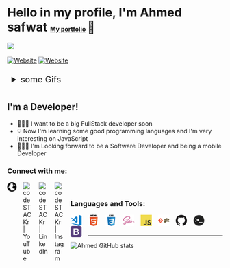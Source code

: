 # Hello in my profile, I'm Ahmed safwat <span style='font-size: 14px'> [My portfolio][website] </span>👋


<img src='https://raw.githubusercontent.com/snipe/animated-gifs/master/Approved/FistBumpHero6.gif'>

[![Website](https://img.shields.io/badge/Ahmed's%20portfolio-Dream%F0%9F%98%87-blue?style=for-the-badge&logo=appveyor)](https://github.com/asafwat1)
[![Website](https://img.shields.io/badge/follow%20me%20in%20linkedin-Ahmed%20Safwat%F0%9F%A5%B0-red?style=for-the-badge&logo=linkedin)](https://www.linkedin.com/in/ahmed-safwat-180538208/)

<details style='padding: 10px; cursor: pointer; font-size: 20px;'>
   <summary >
      some Gifs
   </summary>
   <img src='https://i.pinimg.com/originals/70/80/4f/70804f7e25b11f29db904f2fa7b4cd9d.gif'>
</details>



## I'm a Developer!

- 👨🏻‍💻 I want to be a big FullStack developer soon
- 💡 Now I'm learning some good programming languages and I'm very interesting on JavaScript
- 🦸🏽‍♀️ I'm Looking forward to be a Software Developer and being a mobile Developer

### Connect with me:

[<img align="left" width="22px" style='margin-right: 15px;' src="https://raw.githubusercontent.com/iconic/open-iconic/master/svg/globe.svg" />][website]
[<img align="left" alt="codeSTACKr | YouTube" width="22px" style='margin-right: 15px;' src="https://cdn.jsdelivr.net/npm/simple-icons@v3/icons/youtube.svg" />][youtube]
[<img align="left" alt="codeSTACKr | LinkedIn" width="22px" style='margin-right: 15px;' src="https://cdn.jsdelivr.net/npm/simple-icons@v3/icons/linkedin.svg" />][linkedin]
[<img align="left" alt="codeSTACKr | Instagram" width="22px" style='margin-right: 15px;' src="https://cdn.jsdelivr.net/npm/simple-icons@v3/icons/instagram.svg" />][instagram]

<br />

### Languages and Tools:

<img align="left" alt="Visual Studio Code" width="26px" style='margin-right: 15px;' src="https://raw.githubusercontent.com/github/explore/80688e429a7d4ef2fca1e82350fe8e3517d3494d/topics/visual-studio-code/visual-studio-code.png" />
<img align="left" alt="HTML5" width="26px" style='margin-right: 15px;' src="https://raw.githubusercontent.com/github/explore/80688e429a7d4ef2fca1e82350fe8e3517d3494d/topics/html/html.png" />
<img align="left" alt="CSS3" width="26px" style='margin-right: 15px;' src="https://raw.githubusercontent.com/github/explore/80688e429a7d4ef2fca1e82350fe8e3517d3494d/topics/css/css.png" />
<img align="left" alt="Sass" width="26px" style='margin-right: 15px;' src="https://raw.githubusercontent.com/github/explore/80688e429a7d4ef2fca1e82350fe8e3517d3494d/topics/sass/sass.png" />
<img align="left" alt="JavaScript" width="26px" style='margin-right: 15px;' src="https://raw.githubusercontent.com/github/explore/80688e429a7d4ef2fca1e82350fe8e3517d3494d/topics/javascript/javascript.png" />
<img align="left" alt="Git" width="26px" style='margin-right: 15px;' src="https://raw.githubusercontent.com/github/explore/80688e429a7d4ef2fca1e82350fe8e3517d3494d/topics/git/git.png" />
<img align="left" alt="GitHub" width="26px" style='margin-right: 15px;' src="https://raw.githubusercontent.com/github/explore/78df643247d429f6cc873026c0622819ad797942/topics/github/github.png" />
<img align="left" alt="Terminal" width="26px" style='margin-right: 15px;' src="https://raw.githubusercontent.com/github/explore/80688e429a7d4ef2fca1e82350fe8e3517d3494d/topics/terminal/terminal.png" />
<img align="left" alt="Bootstrap" width="26px" style='margin-right: 15px;' src="https://raw.githubusercontent.com/github/explore/80688e429a7d4ef2fca1e82350fe8e3517d3494d/topics/bootstrap/bootstrap.png" />

<br />
<br />

<!-- ### 📕 Latest Blog Posts

<!-- BLOG-POST-LIST:START -->
<!-- - [How To Pass Application Tracking Systems (ATS) & Get Interviews - Resume Tips for Software Developer](https://dev.to/codestackr/how-to-pass-application-tracking-systems-ats-get-interviews-resume-tips-for-software-developer-4bmo)
- [Microinteractions: Password Validation Animation](https://dev.to/codestackr/microinteractions-password-validation-animation-5629)
- [Notion + YouTube - A Powerful Combination for Productivity](https://dev.to/codestackr/notion-youtube-a-powerful-combination-for-productivity-1def)
- [Regular Expressions (RegEx) Crash Course](https://dev.to/codestackr/regular-expressions-regex-crash-course-248n)
- [Emmet Part 2 - Advanced](https://dev.to/codestackr/emmet-part-2-advanced-4c65) -->
<!-- BLOG-POST-LIST:END -->

 <!--[more blog posts...](https://codestackr.com) -->

---

<!-- <details>
  <summary style='cursor: pointer;outline:none'>Recent GitHub Activity</summary>
  
<!--START_SECTION:activity-->
<!-- 1. 🗣 Commented on [#1](https://github.com/codeSTACKr/portfolio-sass/issues/1) in [codeSTACKr/portfolio-sass](https://github.com/codeSTACKr/portfolio-sass)
2. 🎉 Merged PR [#1](https://github.com/codeSTACKr/portfolio-sass/pull/1) in [codeSTACKr/portfolio-sass](https://github.com/codeSTACKr/portfolio-sass)
3. 🗣 Commented on [#10](https://github.com/codeSTACKr/codestackr-vscode-theme/issues/10) in [codeSTACKr/codestackr-vscode-theme](https://github.com/codeSTACKr/codestackr-vscode-theme)
4. 🗣 Commented on [#11](https://github.com/codeSTACKr/codestackr-vscode-theme/issues/11) in [codeSTACKr/codestackr-vscode-theme](https://github.com/codeSTACKr/codestackr-vscode-theme)
5. ❌ Closed PR [#1](https://github.com/codeSTACKr/spotify-now-playing/pull/1) in [codeSTACKr/spotify-now-playing](https://github.com/codeSTACKr/spotify-now-playing) -->
<!--END_SECTION:activity-->

![Ahmed GitHub stats](https://github-readme-stats.vercel.app/api?username=asafwat1)


[website]: https://github.com/asafwat1
[youtube]: https://www.youtube.com/channel/UCdNvhvhYmrQFKdWph8ijYHQ
[instagram]: https://www.instagram.com/_x_a7med_safwat_x_/
[linkedin]: https://www.linkedin.com/in/ahmed-safwat-180538208/
